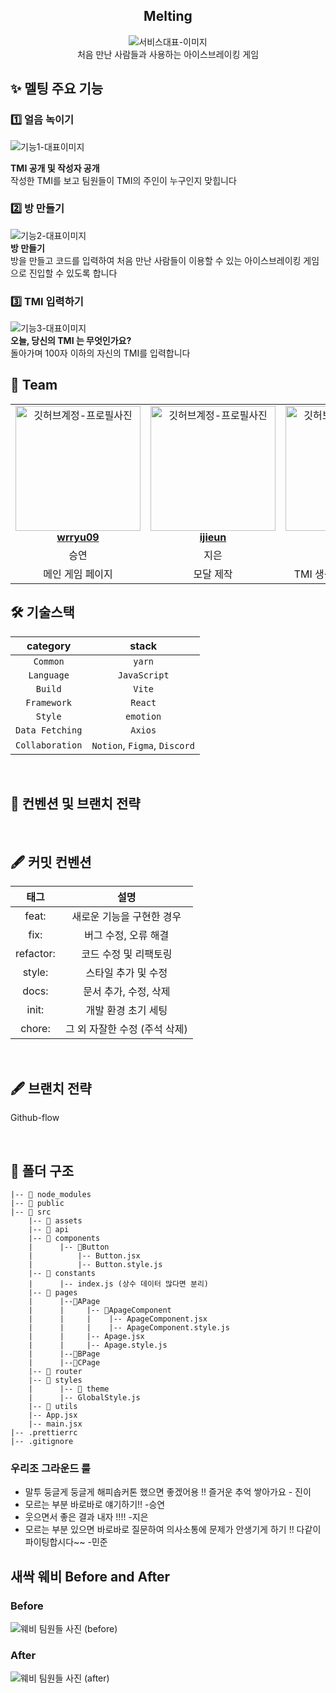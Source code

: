 <div align="center">

<h2> Melting </h2>

<img src="https://github.com/NOW-SOPT-SOPKATHON-WEB1/CLIENT/assets/63349683/af624ec7-5b2d-4221-87cb-e024ec15246b"  alt="서비스대표-이미지" />
<div>처음 만난 사람들과 사용하는 아이스브레이킹 게임</div>

</div>

<h2> ✨ 멜팅 주요 기능 </h2>

<h3> 1️⃣ 얼음 녹이기 </h3>

<img src="https://github.com/NOW-SOPT-SOPKATHON-WEB1/CLIENT/assets/63349683/a9c7e15a-0948-4f6c-9784-a0972e9e3a1a"
 alt="기능1-대표이미지" />
<div ><strong> TMI 공개 및 작성자 공개 </strong>   <br/>작성한 TMI를 보고 팀원들이 TMI의 주인이 누구인지 맞힙니다</div>

<h3> 2️⃣ 방 만들기 </h3>
<img src="https://github.com/NOW-SOPT-SOPKATHON-WEB1/CLIENT/assets/63349683/fb575241-06ab-4913-ad2b-48ea0e75f9b0"
alt="기능2-대표이미지" />
<div ><strong> 방 만들기 </strong> <br/>방을 만들고 코드를 입력하여 처음 만난 사람들이 이용할 수 있는 아이스브레이킹 게임으로 진입할 수 있도록 합니다</div>

<h3> 3️⃣ TMI 입력하기 </h3>
<img src="https://github.com/NOW-SOPT-SOPKATHON-WEB1/CLIENT/assets/63349683/56dc01fe-6cc7-4ace-a09d-39306d33342f"
  alt="기능3-대표이미지" />

<div ><strong> 오늘, 당신의 TMI 는 무엇인가요? </strong>   <br/> 돌아가며 100자 이하의 자신의 TMI를 입력합니다</div>

<h2> 👥 Team </h2>

<table align="center">
    <tr align="center">
      <td style="min-width: 150px;">
            <a href="https://github.com/wrryu09">
              <img src="https://github.com/NOW-SOPT-SOPKATHON-WEB1/CLIENT/assets/98469609/e6c7b49b-e3b4-4a62-8ce8-86297484801d" width="200" alt="깃허브계정-프로필사진"/>
              <br />
              <b>wrryu09</b>
            </a>
        </td>
      <td style="min-width: 150px;">
            <a href="https://github.com/ijieun">
              <img src="https://avatars.githubusercontent.com/u/99737532?v=4" width="200" alt="깃허브계정-프로필사진">
              <br />
              <b>ijieun</b>
            </a>
        </td>
      <td style="min-width: 150px;">
            <a href="https://github.com/j-nary">
              <img src="https://github.com/NOW-SOPT-SOPKATHON-WEB1/CLIENT/assets/83453646/5305a6f0-a079-45ed-9f62-f913840f6c4c" width="200" alt="깃허브계정-프로필사진">
              <br />
              <b>j-nary</b>
            </a>
        </td>
      <td style="min-width: 150px;">
            <a href="https://github.com/j-nary">
              <img src="https://avatars.githubusercontent.com/u/63349683?s=400&u=a84d37faf374b967d62a87295ecef5cd2cb123c9&v=4" width="200" alt="깃허브계정-프로필사진">
              <br />
              <b>(202010927choiminjune)</b>
            </a>
        </td>
    </tr>
    <tr align="center">
       <td>
            승연 <br/>
      </td>
       <td>
            지은 <br/>
      </td>
       <td>
            진 <br/>
      </td>
       <td>
            민준 <br/>
      </td>
    </tr>
  	<tr align="center">
       <td>
            메인 게임 페이지 <br/>
      </td>
       <td>
            모달 제작 <br/>
      </td>
       <td>
            TMI 생성, 방 개설 및 참여 <br/>
      </td>
       <td>
            랜딩페이지, 방 참여 방법 선택 <br/>
      </td>
    </tr>
</table>

<h2> 🛠 기술스택 </h2>

|  **category**   |          **stack**           |
| :-------------: | :--------------------------: |
|    `Common`     |            `yarn`            |
|   `Language`    |         `JavaScript`         |
|     `Build`     |            `Vite`            |
|   `Framework`   |           `React`            |
|     `Style`     |          `emotion`           |
| `Data Fetching` |           `Axios`            |
| `Collaboration` | `Notion`, `Figma`, `Discord` |

<br/>

<h2>  📄 컨벤션 및 브랜치 전략 </h2>

<br/>

## 🖋️ 커밋 컨벤션

| **태그**  |           **설명**            |
| :-------: | :---------------------------: |
|   feat:   |   새로운 기능을 구현한 경우   |
|   fix:    |     버그 수정, 오류 해결      |
| refactor: |     코드 수정 및 리팩토링     |
|  style:   |      스타일 추가 및 수정      |
|   docs:   |     문서 추가, 수정, 삭제     |
|   init:   |      개발 환경 초기 세팅      |
|  chore:   | 그 외 자잘한 수정 (주석 삭제) |

<br />

## 🖋️ 브랜치 전략

Github-flow

<br />

## 📁 폴더 구조

```
|-- 📁 node_modules
|-- 📁 public
|-- 📁 src
	|-- 📁 assets
	|-- 📁 api
	|-- 📁 components
	|      |-- 📁Button
	|          |-- Button.jsx
	|          |-- Button.style.js
	|-- 📁 constants
	|      |-- index.js (상수 데이터 많다면 분리)
	|-- 📁 pages
	|      |--📁APage
	|      |     |-- 📁ApageComponent
    |      |     |    |-- ApageComponent.jsx
	|      |     |    |-- ApageComponent.style.js
	|      |     |-- Apage.jsx
	|      |     |-- Apage.style.js
	|      |--📁BPage
	|      |--📁CPage
	|-- 📁 router
	|-- 📁 styles
	|      |-- 📁 theme
	|      |-- GlobalStyle.js
	|-- 📁 utils
	|-- App.jsx
	|-- main.jsx
|-- .prettierrc
|-- .gitignore
```

<h3>우리조 그라운드 룰</h3>

* 말투 둥글게 둥글게 해피솝커톤 했으면 좋겠어용 !! 즐거운 추억 쌓아가요 - 진이
* 모르는 부분 바로바로 얘기하기!! -승연
* 웃으면서 좋은 결과 내자 !!!! -지은
* 모르는 부분 있으면 바로바로 질문하여 의사소통에 문제가 안생기게 하기 !! 다같이 파이팅합시다~~ -민준

<h2> 새싹 웨비 Before and After</h2>
<h3>Before</h3>
<img src="https://github.com/NOW-SOPT-SOPKATHON-WEB1/CLIENT/assets/98469609/fddeee7c-7ef5-432e-975f-ae671995ebfe" alt="웨비 팀원들 사진 (before)"/>

<h3>After</h3>
<img src="https://github.com/NOW-SOPT-SOPKATHON-WEB1/CLIENT/assets/98469609/b4492b9b-db9c-4b19-ab32-e698aa132292" alt="웨비 팀원들 사진 (after)"/>
